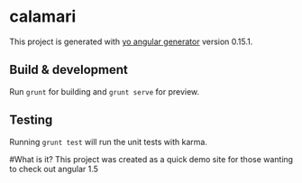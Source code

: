 # calamari

This project is generated with [yo angular generator](https://github.com/yeoman/generator-angular)
version 0.15.1.

## Build & development

Run `grunt` for building and `grunt serve` for preview.

## Testing

Running `grunt test` will run the unit tests with karma.

#What is it?
This project was created as a quick demo site for those wanting to check out angular 1.5 
